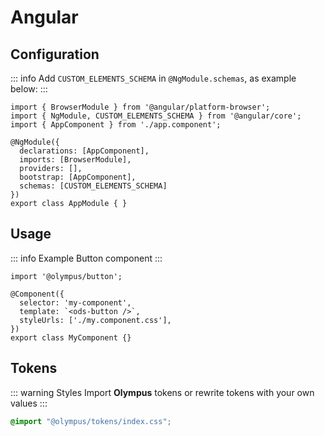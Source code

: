# Angular

## Configuration

::: info
Add `CUSTOM_ELEMENTS_SCHEMA` in `@NgModule.schemas`, as example below:
:::

```ts{2,10}
import { BrowserModule } from '@angular/platform-browser';
import { NgModule, CUSTOM_ELEMENTS_SCHEMA } from '@angular/core';
import { AppComponent } from './app.component';

@NgModule({
  declarations: [AppComponent],
  imports: [BrowserModule],
  providers: [],
  bootstrap: [AppComponent],
  schemas: [CUSTOM_ELEMENTS_SCHEMA]
})
export class AppModule { }

```

## Usage

::: info Example
Button component
:::

```ts{1,5}
import '@olympus/button';

@Component({
  selector: 'my-component',
  template: `<ods-button />`,
  styleUrls: ['./my.component.css'],
})
export class MyComponent {}
```

## Tokens

::: warning Styles
Import **Olympus** tokens or rewrite tokens with your own values
:::

```css
@import "@olympus/tokens/index.css";
```
